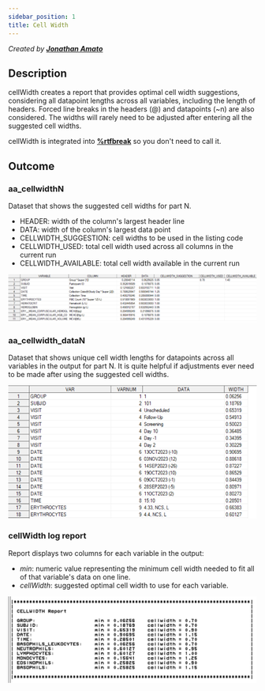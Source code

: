 ```yaml
---
sidebar_position: 1
title: Cell Width
---
```


_Created by [**Jonathan Amato**](mailto:jonathan.amato@emanatebiostats.com?subject=User%20Guide:%20cellWidth)_

## Description

cellWidth creates a report that provides optimal cell width suggestions, considering all datapoint lengths across all variables, including the length of headers. Forced line breaks in the headers (@) and datapoints (~n) are also considered. The widths will rarely need to be adjusted after entering all the suggested cell widths.

cellWidth is integrated into [**%rtfbreak**](../../macros/macros-tfl/rtfbreak.md) so you don't need to call it.

## Outcome

### aa_cellwidthN

Dataset that shows the suggested cell widths for part N.

- HEADER: width of the column's largest header line
- DATA: width of the column's largest data point
- CELLWIDTH_SUGGESTION: cell widths to be used in the listing code
- CELLWIDTH_USED: total cell width used across all columns in the current run
- CELLWIDTH_AVAILABLE: total cell width available in the current run

![](/img/programming/cellwidth1.png)

### aa_cellwidth_dataN

Dataset that shows unique cell width lengths for datapoints across all variables in the output for part N. It is quite helpful if adjustments ever need to be made after using the suggested cell widths.

![](/img/programming/cellwidth2.png)

### cellWidth log report

Report displays two columns for each variable in the output:

- _min_: numeric value representing the minimum cell width needed to fit all of that variable's data on one line.
- _cellWidth_: suggested optimal cell width to use for each variable.

![](/img/programming/cellwidth3.png)
